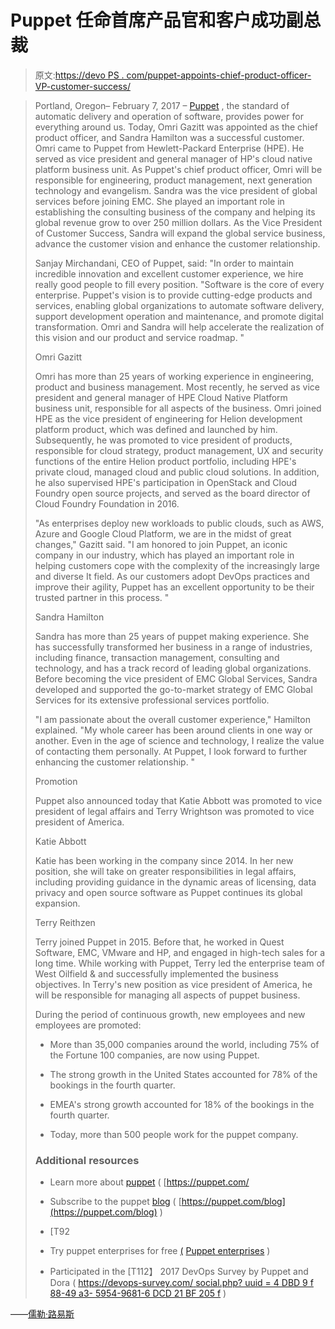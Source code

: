 # Puppet 任命首席产品官和客户成功副总裁

> 原文:[https://devo PS . com/puppet-appoints-chief-product-officer-VP-customer-success/](https://devops.com/puppet-appoints-chief-product-officer-vp-customer-success/)

> Portland, Oregon– February 7, 2017 – [Puppet](https://puppet.com/) , the standard of automatic delivery and operation of software, provides power for everything around us. Today, Omri Gazitt was appointed as the chief product officer, and Sandra Hamilton was a successful customer. Omri came to Puppet from Hewlett-Packard Enterprise (HPE). He served as vice president and general manager of HP's cloud native platform business unit. As Puppet's chief product officer, Omri will be responsible for engineering, product management, next generation technology and evangelism. Sandra was the vice president of global services before joining EMC. She played an important role in establishing the consulting business of the company and helping its global revenue grow to over 250 million dollars. As the Vice President of Customer Success, Sandra will expand the global service business, advance the customer vision and enhance the customer relationship.
> 
> Sanjay Mirchandani, CEO of Puppet, said: "In order to maintain incredible innovation and excellent customer experience, we hire really good people to fill every position. "Software is the core of every enterprise. Puppet's vision is to provide cutting-edge products and services, enabling global organizations to automate software delivery, support development operation and maintenance, and promote digital transformation. Omri and Sandra will help accelerate the realization of this vision and our product and service roadmap. "
> 
> Omri Gazitt
> 
> Omri has more than 25 years of working experience in engineering, product and business management. Most recently, he served as vice president and general manager of HPE Cloud Native Platform business unit, responsible for all aspects of the business. Omri joined HPE as the vice president of engineering for Helion development platform product, which was defined and launched by him. Subsequently, he was promoted to vice president of products, responsible for cloud strategy, product management, UX and security functions of the entire Helion product portfolio, including HPE's private cloud, managed cloud and public cloud solutions. In addition, he also supervised HPE's participation in OpenStack and Cloud Foundry open source projects, and served as the board director of Cloud Foundry Foundation in 2016\.
> 
> "As enterprises deploy new workloads to public clouds, such as AWS, Azure and Google Cloud Platform, we are in the midst of great changes," Gazitt said. "I am honored to join Puppet, an iconic company in our industry, which has played an important role in helping customers cope with the complexity of the increasingly large and diverse It field. As our customers adopt DevOps practices and improve their agility, Puppet has an excellent opportunity to be their trusted partner in this process. "
> 
> Sandra Hamilton
> 
> Sandra has more than 25 years of puppet making experience. She has successfully transformed her business in a range of industries, including finance, transaction management, consulting and technology, and has a track record of leading global organizations. Before becoming the vice president of EMC Global Services, Sandra developed and supported the go-to-market strategy of EMC Global Services for its extensive professional services portfolio.
> 
> "I am passionate about the overall customer experience," Hamilton explained. "My whole career has been around clients in one way or another. Even in the age of science and technology, I realize the value of contacting them personally. At Puppet, I look forward to further enhancing the customer relationship. "
> 
> Promotion
> 
> Puppet also announced today that Katie Abbott was promoted to vice president of legal affairs and Terry Wrightson was promoted to vice president of America.
> 
> Katie Abbott
> 
> Katie has been working in the company since 2014\. In her new position, she will take on greater responsibilities in legal affairs, including providing guidance in the dynamic areas of licensing, data privacy and open source software as Puppet continues its global expansion.
> 
> Terry Reithzen
> 
> Terry joined Puppet in 2015\. Before that, he worked in Quest Software, EMC, VMware and HP, and engaged in high-tech sales for a long time. While working with Puppet, Terry led the enterprise team of West Oilfield & and successfully implemented the business objectives. In Terry's new position as vice president of America, he will be responsible for managing all aspects of puppet business.
> 
> During the period of continuous growth, new employees and new employees are promoted:
> 
> *   More than 35,000 companies around the world, including 75% of the Fortune 100 companies, are now using Puppet.
>     
>     
> *   The strong growth in the United States accounted for 78% of the bookings in the fourth quarter.
>     
>     
> *   EMEA's strong growth accounted for 18% of the bookings in the fourth quarter.
>     
>     
> *   Today, more than 500 people work for the puppet company.
>     
>     
> 
> ### Additional resources
> 
> *   Learn more about [puppet](https://puppet.com/) ( [https://puppet.com/ [](https://puppet.com/)
>     
>     
> *   Subscribe to the puppet [blog](https://puppet.com/blog) ( [https://puppet.com/blog](https://puppet.com/blog) )
>     
>     
> *   [T92
> *   Try puppet enterprises for free [(](https://puppet.com/download-puppet-enterprise) [<wbr> Puppet enterprises](https://puppet.com/download-puppet-enterprise) ) 
>     
>     
> *   Participated in the [T112】 2017 DevOps Survey by Puppet and Dora ( [https://devops-survey.com/ <wbr> social.php? uuid = 4 DBD 9 f 88-49 a3- <wbr> 5954-9681-6 DCD 21 BF 205 f](https://devops-survey.com/social.php?uuid=4dbd9f88-49a3-5954-9681-6dcd21bf205f) )

——[儒勒·路易斯](https://devops.com/author/jules/)